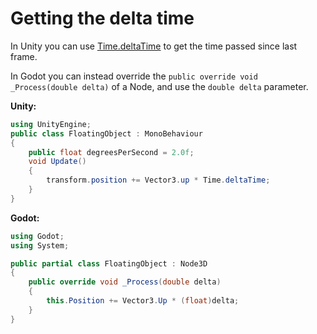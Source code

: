 # Getting the delta time

In Unity you can use [Time.deltaTime](https://docs.unity3d.com/ScriptReference/Time-deltaTime.html) to get the time passed since last frame.

In Godot you can instead override the `public override void _Process(double delta)` of a Node, and use the `double delta` parameter.

**Unity:**
```csharp
using UnityEngine;
public class FloatingObject : MonoBehaviour
{
    public float degreesPerSecond = 2.0f;
    void Update()
    {
        transform.position += Vector3.up * Time.deltaTime;
    }
}
```

**Godot:**
```csharp
using Godot;
using System;

public partial class FloatingObject : Node3D
{
	public override void _Process(double delta)
	{
		this.Position += Vector3.Up * (float)delta;
	}
}
```
